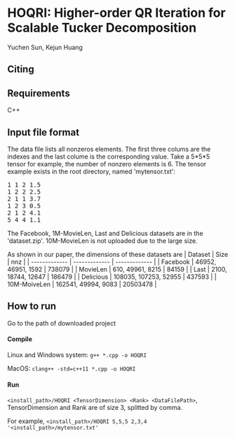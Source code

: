 # HOQRI: Higher-order QR Iteration for Scalable Tucker Decomposition
Yuchen Sun, Kejun Huang

## Citing

## Requirements
C++

## Input file format
The data file lists all nonzeros elements. The first three colums are the indexes and the last colume is the corresponding value.
Take a 5\*5\*5 tensor for example, the number of nonzero elements is 6. The tensor example exists in the root directory, named 'mytensor.txt':
>
<dl><pre>
1 1 2 1.5
1 2 2 2.5
2 1 1 3.7
1 2 3 0.5
2 1 2 4.1
5 4 4 1.1
</pre></dl>

The Facebook, 1M-MovieLen, Last and Delicious datasets are in the 'dataset.zip'. 10M-MovieLen is not uploaded due to the large size.

As shown in our paper, the dimensions of these datasets are
| Dataset  | Size | nnz |
| ------------- | ------------- | ------------- |
| Facebook  | 46952, 46951, 1592  | 738079 |
| MovieLen | 610, 49961, 8215 | 84159 |
| Last | 2100, 18744, 12647 | 186479 |
| Delicious | 108035, 107253, 52955 | 437593 |
| 10M-MoiveLen | 162541, 49994, 9083 | 20503478 |

## How to run
Go to the path of downloaded project

#### Compile
Linux and Windows system: `g++ *.cpp -o HOQRI`

MacOS: `clang++ -std=c++11 *.cpp -o HOQRI`

#### Run 
`<install_path>/HOQRI <TensorDimension> <Rank> <DataFilePath>`, TensorDimension and Rank are of size 3, splitted by comma.

For example, `<install_path>/HOQRI 5,5,5 2,3,4 '<install_path>/mytensor.txt'`
